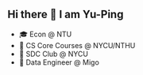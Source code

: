 ## Hi there 👋 I am Yu-Ping

- 🎓 Econ @ NTU
- 📖 CS Core Courses @ NYCU/NTHU
- 🌱 SDC Club @ NYCU
- 💼 Data Engineer @ Migo

